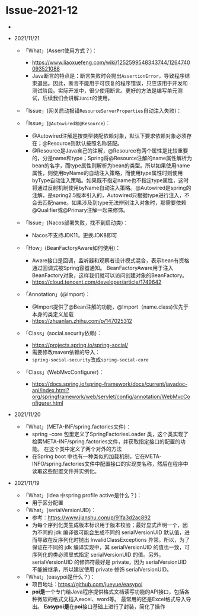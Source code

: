 # Issue-2021-12

- 

- 2021/11/21

  - 「What」(Assert使用方式？)：
    - https://www.liaoxuefeng.com/wiki/1252599548343744/1264740093521088
    - Java断言的特点是：断言失败时会抛出`AssertionError`，导致程序结束退出。因此，断言不能用于可恢复的程序错误，只应该用于开发和测试阶段。实际开发中，很少使用断言。更好的方法是编写单元测试，后续我们会讲解`JUnit`的使用。
  - 「Issue」(网关启动报错`ResourceServerProperties`自动注入失败)：
  - 「Issue」(`@Autowired和@Resource`)：
    - @Autowired注解是按类型装配依赖对象，默认下要求依赖对象必须存在；@Resource则默认按照名称装配。
    - @Resource是Java自己的注解，@Resource有两个属性是比较重要的，分是name和type；Spring将@Resource注解的name属性解析为bean的名字，而type属性则解析为bean的类型。所以如果使用name属性，则使用byName的自动注入策略，而使用type属性时则使用byType自动注入策略。如果既不指定name也不指定type属性，这时将通过反射机制使用byName自动注入策略。@Autowired是spring的注解，是spring2.5版本引入的，Autowired只根据type进行注入，不会去匹配name。如果涉及到type无法辨别注入对象时，那需要依赖@Qualifier或@Primary注解一起来修饰。
  - 「Issue」(Nacos部署失败，找不到启动类)：
    - Nacos不支持JDK11，更换JDK8即可
  - 「How」(BeanFactoryAware如何使用)：
    - Aware接口是回调，监听器和观察者设计模式混合，表示bean有资格通过回调式被Spring容器通知。 BeanFactoryAware用于注入BeanFactory对象，这样我们就可以访问创建对象的BeanFactory。
    - https://cloud.tencent.com/developer/article/1749642
  - 「Annotation」(@Import)：
    - @Import提供了@Bean注解的功能，@Import（name.class)优先于本身的类定义加载
    - https://zhuanlan.zhihu.com/p/147025312
  - 「Class」(social.security依赖)：
    - https://projects.spring.io/spring-social/
    - 需要修改maven依赖的导入：
    - `spring-social-security`改成`spring-social-core`

  - 「Class」(WebMvcConfigurer)：
    - https://docs.spring.io/spring-framework/docs/current/javadoc-api/index.html?org/springframework/web/servlet/config/annotation/WebMvcConfigurer.html

- 2021/11/20
  - 「What」(META-INF/spring.factories文件)：
    - spring -core 包里定义了SpringFactoriesLoader 类，这个类实现了检索META-INF/spring.factories文件，并获取指定接口的配置的功能。 在这个类中定义了两个对外的方法
    - 在Spring boot 中也有一种类似的加载机制，它在META-INFO/spring.factories文件中配置接口的实现类名称，然后在程序中读取这些配置文件并实例化。
- 2021/11/19
  - 「What」(idea 中spring profile active是什么？)：
    - 用于区分配置
  - 「What」(serialVersionUID)：
    - 参考：https://www.jianshu.com/p/91fa3d2ac892
    - 为每个序列化类生成版本标识用于版本校验；最好显式声明一个，因为不同的 jdk 编译很可能会生成不同的 serialVersionUID 默认值，进而导致在反序列化时抛出 InvalidClassExceptions 异常。所以，为了保证在不同的 jdk 编译实现中，其 serialVersionUID 的值也一致，可序列化的类必须显式指定 serialVersionUID 的值。另外，serialVersionUID 的修饰符最好是 private，因为 serialVersionUID 不能被继承，所以建议使用 private 修饰 serialVersionUID。
  - 「What」(easypoi是什么？)：
    - 项目地址：https://github.com/jueyue/easypoi
    - **poi是**一个专门给Java程序提供格式文档读写功能的API接口，包括各种微软的格式文档入excel、word等。 最常用的还是Excel格式导入导出。 **Easypoi是**在**poi**接口基础上进行了封装，简化了操作